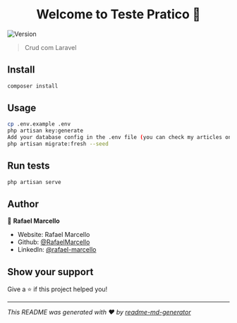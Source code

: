 <h1 align="center">Welcome to Teste Pratico 👋</h1>
<p>
  <img alt="Version" src="https://img.shields.io/badge/version-1.0-blue.svg?cacheSeconds=2592000" />
</p>

> Crud com Laravel

## Install

```sh
composer install
```

## Usage

```sh
cp .env.example .env
php artisan key:generate
Add your database config in the .env file (you can check my articles on how to achieve that)
php artisan migrate:fresh --seed
```

## Run tests

```sh
php artisan serve
```

## Author

👤 **Rafael Marcello**

* Website: Rafael Marcello
* Github: [@RafaelMarcello](https://github.com/RafaelMarcello)
* LinkedIn: [@rafael-marcello](https://linkedin.com/in/rafael-marcello)

## Show your support

Give a ⭐️ if this project helped you!

***
_This README was generated with ❤️ by [readme-md-generator](https://github.com/kefranabg/readme-md-generator)_
